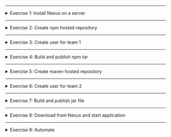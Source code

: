 </details>

---

<details>
<summary>Exercise 1: Install Nexus on a server </summary>
 <br />

-   [Sonatype documentation](https://help.sonatype.com/en/download.html)

-   You can also use the [Nexus Docker image](https://hub.docker.com/r/sonatype/nexus3) if you prefer

</details>

---

<details>
<summary>Exercise 2: Create npm hosted repository </summary>
 <br />

-   Create a new Blob store

![blob_store](Exercise2_1.png)

-   Create a new **npm (hosted)** repository that uses the new store

![npm_hosted](Exercise2_2.png)

</details>

---

<details>
<summary>Exercise 3: Create user for team 1 </summary>
 <br />

-   Create a new role, which has `"nx-repository-admin-npm-repo1-*"` and `"nx-repository-view-npm-*-*"` Applied Privileges
    ![role_1_creation](Exercise3_1.png)

-   Create a new user, and grant this new role to it

![user_1_creation](Exercise3_2.png)

</details>

---

<details>
<summary>Exercise 4: Build and publish npm tar </summary>
 <br />

-   Clone the repository [found here](https://gitlab.com/twn-devops-bootcamp/latest/04-build-tools/node-app)
-   Run _npm pack_ command
-   Execute `npm login --registry=http://{nexus-ip}:8081/repository/{repo-name}/`
-   Execute `npm publish --registry=http://{nexus-ip}:8081/repository/{repo-name}/ {package-name}.tgz`

</details>

---

<details>
<summary>Exercise 5: Create maven hosted repository </summary>
 <br />

-   Create a new **maven2** repository which uses the blob store created in the earlier step
![maven_2_repo](Exercise5_1.png)
</details>

---

<details>
<summary>Exercise 6: Create user for team 2 </summary>
 <br />

-   Create a new role, which has `"nx-repository-admin-maven2-maven-central-*"` and `"nx-repository-view-maven2-*-*"` Applied Privileges
-   Create a new user, and grant this new role to it
![user_2_creation](Exercise6_1.png)
</details>

---

<details>
<summary>Exercise 7: Build and publish jar file </summary>
 <br />

-   Clone the repository [found here](https://github.com/korngsamnang/devops-labs/tree/master/06-artifact-repository-with-nexus/java-app)
-   Your **build.gradle** file should contain the following, ensuring that the version is _not_ a snapshot and that your credentials are defined in a **gradle.properties** file:

```sh

plugins {
    id 'java'
    id 'org.springframework.boot' version '3.1.0-SNAPSHOT'
    id 'io.spring.dependency-management' version '1.1.0'
}

group 'com.example'
version '1.0.0'
sourceCompatibility = 17

apply plugin: 'maven-publish'

publishing {
    publications {
        mavenJava(MavenPublication) {
            artifact("build/libs/java-app-$version" + ".jar"){
              extension 'jar'
            }
        }
    }
    repositories {
        maven {
            name = "nexus"
            url = "http://{nexus-ip}:8081/repository/{repo-name}/"
            allowInsecureProtocol = true
            credentials {
                username project.repoUser
                password project.repoPassword
            }
        }
    }
}

repositories {
    mavenCentral()
    maven { url 'https://repo.spring.io/milestone' }
    maven { url 'https://repo.spring.io/snapshot' }
}

dependencies {
    implementation 'org.springframework.boot:spring-boot-starter-web'
    implementation group: 'net.logstash.logback', name: 'logstash-logback-encoder', version: '7.3'
    testImplementation group: 'junit', name: 'junit', version: '4.13.2'
    implementation "javax.annotation:javax.annotation-api:1.3.2"
}
```

-   Execute `gradle build` and then `gradle publish`
</details>

---

<details>
<summary>Exercise 8: Download from Nexus and start application </summary>
 <br />

-   Create a new user in the Nexus UI, and grant _both_ of the roles previously created to it
    ![user_3_creation](Exercise8_1.png)
-   Execute `curl -u {user}:{password} -X GET 'http://{nexus-ip}:8081/service/rest/v1/components?repository={repo-name}&sort=version'` on the DigitalOcean droplet
-   Execute `wget` followed by the result of the previous command
    ![wget_response](Exercise8_2.png)
-   Execute `java -jar java-app-1.0.jar`

</details>

---

<details>
<summary>Exercise 9: Automate </summary>
 <br />

-   Create a **.sh** file on the DigitalOcean droplet and ensure it has execute permissions
-   The **.sh** file should contain the following:

```sh
# save the artifact details in a json file
curl -u {user}:{password} -X GET 'http://{nexus-ip}:8081/service/rest/v1/components?repository={repo-name}&sort=version' | jq "." > artifact.json

# grab the download url from the saved artifact details using 'jq' json processor tool
artifactDownloadUrl=$(jq -r '.items[].assets[].downloadUrl | select(endswith(".jar"))' artifact.json)

# fetch the artifact with the extracted download url using 'wget' tool
wget --http-user={user} --http-password={password} "$artifactDownloadUrl" -O java-app.jar

# Run the Java application
java -jar java-app.jar
```

-   Execute the shell script on the server
![shell_script](Exercise9_1.png)
</details>

